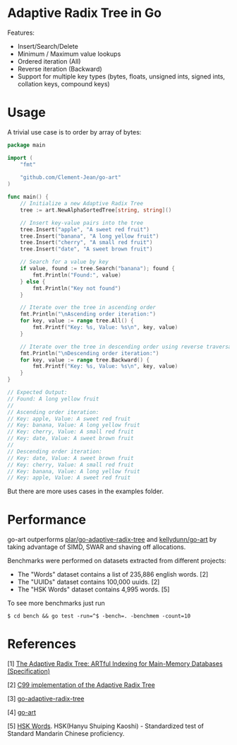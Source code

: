 Adaptive Radix Tree in Go
====

Features:
* Insert/Search/Delete
* Minimum / Maximum value lookups
* Ordered iteration (All)
* Reverse iteration (Backward)
* Support for multiple key types (bytes, floats, unsigned ints, signed ints, collation keys, compound keys)

# Usage

A trivial use case is to order by array of bytes:

```go
package main

import (
	"fmt"
	
	"github.com/Clement-Jean/go-art"
)

func main() {
	// Initialize a new Adaptive Radix Tree
	tree := art.NewAlphaSortedTree[string, string]()

	// Insert key-value pairs into the tree
	tree.Insert("apple", "A sweet red fruit")
	tree.Insert("banana", "A long yellow fruit")
	tree.Insert("cherry", "A small red fruit")
	tree.Insert("date", "A sweet brown fruit")

	// Search for a value by key
	if value, found := tree.Search("banana"); found {
		fmt.Println("Found:", value)
	} else {
		fmt.Println("Key not found")
	}

	// Iterate over the tree in ascending order
	fmt.Println("\nAscending order iteration:")
	for key, value := range tree.All() {
		fmt.Printf("Key: %s, Value: %s\n", key, value)
	}

	// Iterate over the tree in descending order using reverse traversal
	fmt.Println("\nDescending order iteration:")
	for key, value := range tree.Backward() {
		fmt.Printf("Key: %s, Value: %s\n", key, value)
	}
}

// Expected Output:
// Found: A long yellow fruit
//
// Ascending order iteration:
// Key: apple, Value: A sweet red fruit
// Key: banana, Value: A long yellow fruit
// Key: cherry, Value: A small red fruit
// Key: date, Value: A sweet brown fruit
//
// Descending order iteration:
// Key: date, Value: A sweet brown fruit
// Key: cherry, Value: A small red fruit
// Key: banana, Value: A long yellow fruit
// Key: apple, Value: A sweet red fruit
```

But there are more uses cases in the examples folder.

# Performance

go-art outperforms [plar/go-adaptive-radix-tree](https://github.com/plar/go-adaptive-radix-tree) and [kellydunn/go-art](https://github.com/kellydunn/go-art) by taking advantage of SIMD, SWAR and shaving off allocations.

Benchmarks were performed on datasets extracted from different projects:
- The "Words" dataset contains a list of 235,886 english words. [2]
- The "UUIDs" dataset contains 100,000 uuids.                   [2]
- The "HSK Words" dataset contains 4,995 words.                 [5]

To see more benchmarks just run

```
$ cd bench && go test -run=^$ -bench=. -benchmem -count=10
```

# References

[1] [The Adaptive Radix Tree: ARTful Indexing for Main-Memory Databases (Specification)](http://www-db.in.tum.de/~leis/papers/ART.pdf)

[2] [C99 implementation of the Adaptive Radix Tree](https://github.com/armon/libart)

[3] [go-adaptive-radix-tree](https://github.com/plar/go-adaptive-radix-tree)

[4] [go-art](https://github.com/kellydunn/go-art)

[5] [HSK Words](http://hskhsk.pythonanywhere.com/hskwords). HSK(Hanyu Shuiping Kaoshi) - Standardized test of Standard Mandarin Chinese proficiency.
